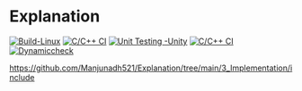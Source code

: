 # Explanation
[![Build-Linux](https://github.com/Manjunadh521/Explanation/actions/workflows/Build-Linux.yml/badge.svg)](https://github.com/Manjunadh521/Explanation/actions/workflows/Build-Linux.yml)
[![C/C++ CI](https://github.com/Manjunadh521/Explanation/actions/workflows/c-cpp.yml/badge.svg)](https://github.com/Manjunadh521/Explanation/actions/workflows/c-cpp.yml)
[![Unit Testing -Unity](https://github.com/Manjunadh521/Explanation/actions/workflows/unity.yml/badge.svg)](https://github.com/Manjunadh521/Explanation/actions/workflows/unity.yml)
[![C/C++ CI](https://github.com/Manjunadh521/Explanation/actions/workflows/c-cpp.yml/badge.svg)](https://github.com/Manjunadh521/Explanation/actions/workflows/c-cpp.yml)
[![Dynamiccheck](https://github.com/Manjunadh521/Explanation/actions/workflows/Dynamic-check.yml/badge.svg)](https://github.com/Manjunadh521/Explanation/actions/workflows/Dynamic-check.yml)



https://github.com/Manjunadh521/Explanation/tree/main/3_Implementation/include
